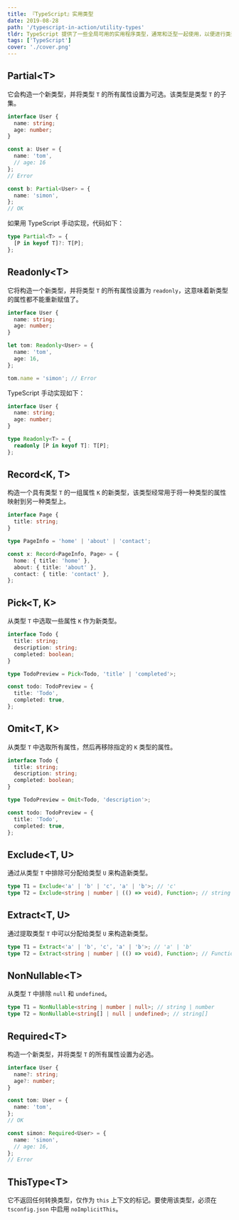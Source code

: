 ```yaml
---
title: 『TypeScript』实用类型
date: 2019-08-28
path: '/typescript-in-action/utility-types'
tldr: TypeScript 提供了一些全局可用的实用程序类型，通常和泛型一起使用，以便进行类型转换。
tags: ['TypeScript']
cover: './cover.png'
---
```


## Partial&lt;T&gt;

它会构造一个新类型，并将类型 `T` 的所有属性设置为可选。该类型是类型 `T` 的子集。

```ts
interface User {
  name: string;
  age: number;
}

const a: User = {
  name: 'tom',
  // age: 16
};
// Error

const b: Partial<User> = {
  name: 'simon',
};
// OK
```

如果用 TypeScript 手动实现，代码如下：

```ts
type Partial<T> = {
  [P in keyof T]?: T[P];
};
```

## Readonly&lt;T&gt;

它将构造一个新类型，并将类型 `T` 的所有属性设置为 `readonly`，这意味着新类型的属性都不能重新赋值了。

```ts
interface User {
  name: string;
  age: number;
}

let tom: Readonly<User> = {
  name: 'tom',
  age: 16,
};

tom.name = 'simon'; // Error
```

TypeScript 手动实现如下：

```ts
interface User {
  name: string;
  age: number;
}

type Readonly<T> = {
  readonly [P in keyof T]: T[P];
};
```

## Record&lt;K, T&gt;

构造一个具有类型 `T` 的一组属性 `K` 的新类型，该类型经常用于将一种类型的属性映射到另一种类型上。

```ts
interface Page {
  title: string;
}

type PageInfo = 'home' | 'about' | 'contact';

const x: Record<PageInfo, Page> = {
  home: { title: 'home' },
  about: { title: 'about' },
  contact: { title: 'contact' },
};
```

## Pick&lt;T, K&gt;

从类型 `T` 中选取一些属性 `K` 作为新类型。

```ts
interface Todo {
  title: string;
  description: string;
  completed: boolean;
}

type TodoPreview = Pick<Todo, 'title' | 'completed'>;

const todo: TodoPreview = {
  title: 'Todo',
  completed: true,
};
```

## Omit&lt;T, K&gt;

从类型 `T` 中选取所有属性，然后再移除指定的 `K` 类型的属性。

```ts
interface Todo {
  title: string;
  description: string;
  completed: boolean;
}

type TodoPreview = Omit<Todo, 'description'>;

const todo: TodoPreview = {
  title: 'Todo',
  completed: true,
};
```

## Exclude&lt;T, U&gt;

通过从类型 `T` 中排除可分配给类型 `U` 来构造新类型。

```ts
type T1 = Exclude<'a' | 'b' | 'c', 'a' | 'b'>; // 'c'
type T2 = Exclude<string | number | (() => void), Function>; // string | number
```

## Extract&lt;T, U&gt;

通过提取类型 `T` 中可以分配给类型 `U` 来构造新类型。

```ts
type T1 = Extract<'a' | 'b', 'c', 'a' | 'b'>; // 'a' | 'b'
type T2 = Extract<string | number | (() => void), Function>; // Function
```

## NonNullable&lt;T&gt;

从类型 `T` 中排除 `null` 和 `undefined`。

```ts
type T1 = NonNullable<string | number | null>; // string | number
type T2 = NonNullable<string[] | null | undefined>; // string[]
```

## Required&lt;T&gt;

构造一个新类型，并将类型 `T` 的所有属性设置为必选。

```ts
interface User {
  name?: string;
  age?: number;
}

const tom: User = {
  name: 'tom',
};
// OK

const simon: Required<User> = {
  name: 'simon',
  // age: 16,
};
// Error
```

## ThisType&lt;T&gt;

它不返回任何转换类型，仅作为 `this` 上下文的标记。要使用该类型，必须在 `tsconfig.json` 中启用 `noImplicitThis`。

